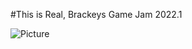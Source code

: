 #This is Real, Brackeys Game Jam 2022.1 


![Picture](https://user-images.githubusercontent.com/31031926/155726427-0978b9a4-bc4a-4fdc-b2e1-a7097cc95c22.png)
